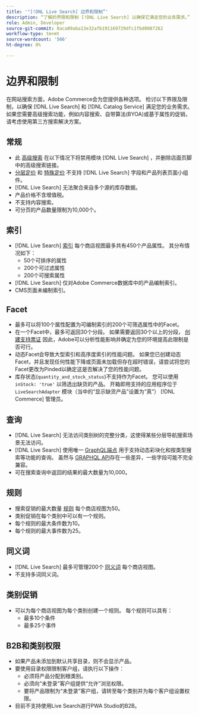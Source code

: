 ```yaml
---
title: '"[!DNL Live Search] 边界和限制”'
description: “了解的界限和限制 [!DNL Live Search] 以确保它满足您的业务需求。”
role: Admin, Developer
source-git-commit: 8aca09aba13e32afb191169729dfc1fbd0087262
workflow-type: tm+mt
source-wordcount: '566'
ht-degree: 0%

---
```


# 边界和限制

在网站搜索方面，Adobe Commerce会为您提供各种选项。 检讨以下界限及限制，以确保 [!DNL Live Search] 和 [!DNL Catalog Service] 满足您的业务需求。 如果您需要高级搜索功能，例如内容搜索、自带算法(BYOA)或基于属性的促销，请考虑使用第三方搜索解决方案。

## 常规

- 此 [高级搜索](https://experienceleague.adobe.com/en/docs/commerce-admin/catalog/catalog/search/search) 在以下情况下将禁用模块 [!DNL Live Search] ，并删除店面页脚中的高级搜索链接。
- [分层定价](https://experienceleague.adobe.com/en/docs/commerce-admin/catalog/products/pricing/product-price-tier) 和 [特殊定价](https://experienceleague.adobe.com/en/docs/commerce-admin/catalog/products/pricing/product-price-special) 不支持 [!DNL Live Search] 字段和产品列表页面小组件。
- [!DNL Live Search] 无法聚合来自多个源的库存数据。
- 产品价格不含增值税。
- 不支持内容搜索。
- 可分页的产品数量限制为10,000个。

## 索引

- [!DNL Live Search] [索引](indexing.md) 每个商店视图最多共有450个产品属性。 其分布情况如下：
   - 50个可排序的属性
   - 200个可过滤属性
   - 200个可搜索属性
- [!DNL Live Search] 仅对Adobe Commerce数据库中的产品编制索引。
- CMS页面未编制索引。

## Facet

- 最多可以将100个属性配置为可编制索引的200个可筛选属性中的Facet。
- 在一个Facet中，最多可返回30个分段。 如果需要返回30个以上的分段， [创建支持票证](https://experienceleague.adobe.com/en/docs/commerce-knowledge-base/kb/help-center-guide/magento-help-center-user-guide) 因此，Adobe可以分析性能影响并确定为您的环境提高此限制是否可行。
- 动态Facet会导致大型索引和高序度索引的性能问题。 如果您已创建动态Facet，并且发现任何性能下降或页面未加载但存在超时错误，请尝试将您的Facet更改为Pinded以确定这是否解决了您的性能问题。
- 库存状态(`quantity_and_stock_status`)不支持作为Facet。 您可以使用 `inStock: 'true'` 以筛选出缺货的产品。 开箱即用支持的应用程序位于 `LiveSearchAdapter` 模块（当中的“显示缺货产品”设置为“真”） [!DNL Commerce] 管理员。

## 查询

- [!DNL Live Search] 无法访问类别树的完整分类，这使得某些分层导航搜索场景无法访问。
- [!DNL Live Search] 使用唯一 [GraphQL端点](https://developer.adobe.com/commerce/services/graphql/live-search/) 用于支持动态彩块化和按类型搜索等功能的查询。 虽然与 [GRAPHQL API](https://developer.adobe.com/commerce/webapi/graphql/)存在一些差异，一些字段可能不完全兼容。
- 可在搜索查询中返回的结果的最大数量为10,000。

## 规则

- 搜索促销的最大数量 [规则](rules.md) 每个商店视图为50。
- 类别促销在每个类别中可以有一个规则。
- 每个规则的最大条件数为10。
- 每个规则的最大事件数为25。

## 同义词

- [!DNL Live Search] 最多可管理200个 [同义词](synonyms.md) 每个商店视图。
- 不支持多词同义词。

## 类别促销

- 可以为每个商店视图为每个类别创建一个规则。 每个规则可以具有：
   - 最多10个条件
   - 最多25个事件

## B2B和类别权限

- 如果产品未添加到默认共享目录，则不会显示产品。
- 要使用目录权限限制客户组，请执行以下操作：
   - 必须将产品分配到根类别。
   - 必须向“未登录”客户组提供“允许”浏览权限。
   - 要将产品限制为“未登录”客户组，请转至每个类别并为每个客户组设置权限。
- 目前不支持使用Live Search进行PWA Studio的B2B。
